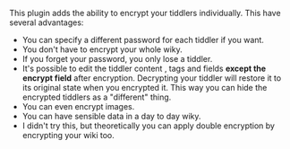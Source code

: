 <p>This plugin adds the ability to encrypt your tiddlers individually. This have several advantages:</p><ul><li>You can specify a different password for each tiddler if you want.</li><li>You don&#39;t have to encrypt your whole wiky.</li><li>If you forget your password, you only lose a tiddler.</li><li>It&#39;s possible to edit the tiddler content , tags and fields <strong>except the encrypt field</strong> after encryption. Decrypting your tiddler will restore it to its original state when you encrypted it. This way you can hide the encrypted tiddlers as a &quot;different&quot; thing.</li><li>You can even encrypt images.</li><li>You can have sensible data in a day to day wiky.</li><li>I didn&#39;t try this, but theoretically you can apply double encryption by encrypting your wiki too.</li></ul>